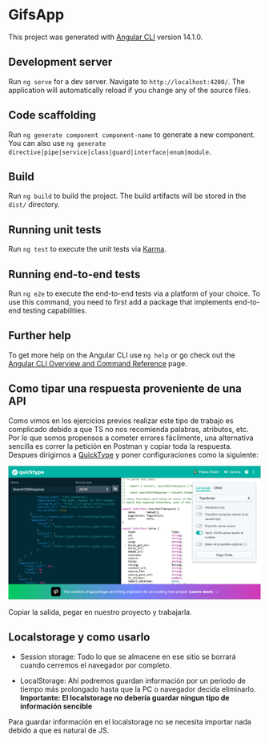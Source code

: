 # GifsApp

This project was generated with [Angular CLI](https://github.com/angular/angular-cli) version 14.1.0.

## Development server

Run `ng serve` for a dev server. Navigate to `http://localhost:4200/`. The application will automatically reload if you change any of the source files.

## Code scaffolding

Run `ng generate component component-name` to generate a new component. You can also use `ng generate directive|pipe|service|class|guard|interface|enum|module`.

## Build

Run `ng build` to build the project. The build artifacts will be stored in the `dist/` directory.

## Running unit tests

Run `ng test` to execute the unit tests via [Karma](https://karma-runner.github.io).

## Running end-to-end tests

Run `ng e2e` to execute the end-to-end tests via a platform of your choice. To use this command, you need to first add a package that implements end-to-end testing capabilities.

## Further help

To get more help on the Angular CLI use `ng help` or go check out the [Angular CLI Overview and Command Reference](https://angular.io/cli) page.

## Como tipar una respuesta proveniente de una API
Como vimos en los ejercicios previos realizar este tipo de trabajo es complicado debido a que TS no nos recomienda palabras, atributos, etc. Por lo que somos propensos a cometer errores fácilmente, una alternativa sencilla es correr la petición en Postman y copiar toda la respuesta. 
Despues dirigirnos a [QuickType](https://app.quicktype.io/) y poner configuraciones como la siguiente:

<img src="quicktype.png"/>

Copiar la salida, pegar en nuestro proyecto y trabajarla.

## Localstorage y como usarlo

* Session storage: Todo lo que se almacene en ese sitio se borrará cuando cerremos el navegador por completo.

* LocalStorage: Ahí podremos guardan información por un periodo de tiempo más prolongado hasta que la PC o navegador decida eliminarlo. **Importante: El localstorage no debería guardar ningun tipo de información sencible**

Para guardar información en el localstorage no se necesita importar nada debido a que es natural de JS.